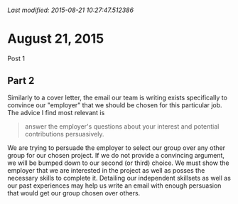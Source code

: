 ###### Last modified: 2015-08-21 10:27:47.512386
# August 21, 2015

Post 1

## Part 2

Similarly to a cover letter, the email our team is writing exists specifically to convince our "employer" that we should be chosen for this particular job. The advice I find most relevant is

> answer the employer's questions about your interest and potential contributions persuasively.

We are trying to persuade the employer to select our group over any other group for our chosen project. If we do not provide a convincing argument, we will be bumped down to our second (or third) choice. We must show the employer that we are interested in the project as well as posses the necessary skills to complete it. Detailing our independent skillsets as well as our past experiences may help us write an email with enough persuasion that would get our group chosen over others.
